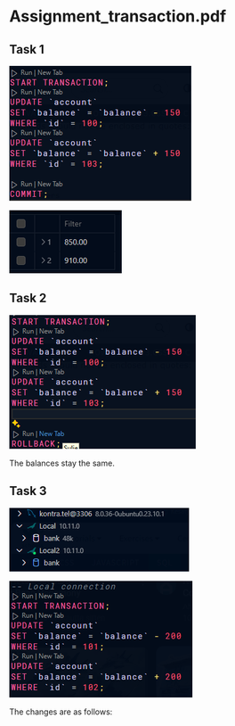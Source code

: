 # Assignment_transaction.pdf

## Task 1

![alt text](image.png)

![alt text](image-1.png)

## Task 2

![alt text](image-2.png)

The balances stay the same.

## Task 3

![alt text](image-3.png)

![alt text](image-4.png)

The changes are as follows: